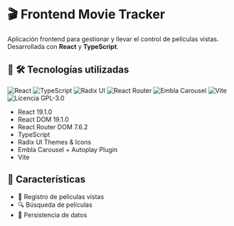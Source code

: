 # 🎬 Frontend Movie Tracker

Aplicación frontend para gestionar y llevar el control de películas vistas. Desarrollada con **React** y **TypeScript**.

## 🚀 🛠️ Tecnologías utilizadas

![React](https://img.shields.io/badge/React-20232A?logo=react&logoColor=61DAFB)
![TypeScript](https://img.shields.io/badge/TypeScript-3178C6?logo=typescript&logoColor=white)
![Radix UI](https://img.shields.io/badge/Radix%20UI-000000?logo=radixui&logoColor=white)
![React Router](https://img.shields.io/badge/React%20Router-CA4245?logo=reactrouter&logoColor=white)
![Embla Carousel](https://img.shields.io/badge/Embla%20Carousel-000000?logo=carousel&logoColor=white)
![Vite](https://img.shields.io/badge/Vite-646CFF?logo=vite&logoColor=white)
![Licencia GPL-3.0](https://img.shields.io/badge/licencia-GPLv3-blue)

- React 19.1.0
- React DOM 19.1.0
- React Router DOM 7.6.2
- TypeScript
- Radix UI Themes & Icons
- Embla Carousel + Autoplay Plugin
- Vite

## 🚀 Características

- 📌 Registro de películas vistas
- 🔍 Búsqueda de películas
- 💾 Persistencia de datos



